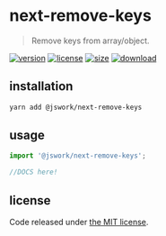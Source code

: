 # next-remove-keys
> Remove keys from array/object.

[![version][version-image]][version-url]
[![license][license-image]][license-url]
[![size][size-image]][size-url]
[![download][download-image]][download-url]

## installation
```bash
yarn add @jswork/next-remove-keys
```

## usage
```js
import '@jswork/next-remove-keys';

//DOCS here!
```

## license
Code released under [the MIT license](https://github.com/afeiship/next-remove-keys/blob/master/LICENSE.txt).

[version-image]: https://img.shields.io/npm/v/@jswork/next-remove-keys
[version-url]: https://npmjs.org/package/@jswork/next-remove-keys

[license-image]: https://img.shields.io/npm/l/@jswork/next-remove-keys
[license-url]: https://github.com/afeiship/next-remove-keys/blob/master/LICENSE.txt

[size-image]: https://img.shields.io/bundlephobia/minzip/@jswork/next-remove-keys
[size-url]: https://github.com/afeiship/next-remove-keys/blob/master/dist/next-remove-keys.min.js

[download-image]: https://img.shields.io/npm/dm/@jswork/next-remove-keys
[download-url]: https://www.npmjs.com/package/@jswork/next-remove-keys
